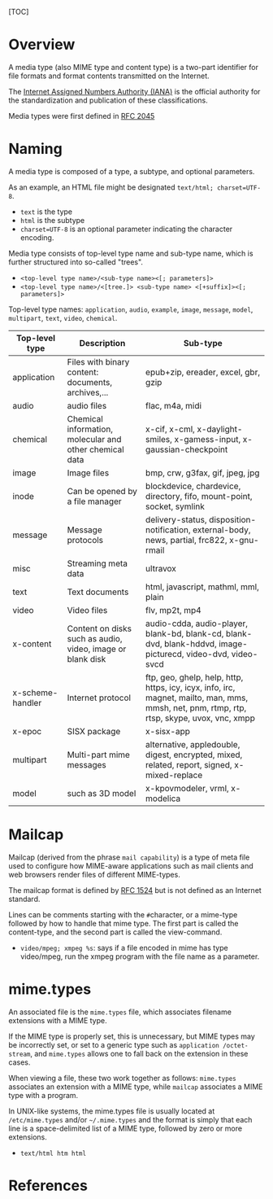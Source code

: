 [TOC]

# Overview

A media type (also MIME type and content type) is a two-part identifier
for file formats and format contents transmitted on the Internet.

The [Internet Assigned Numbers Authority (IANA)][iana] is the official
authority for the standardization and publication of these
classifications.

Media types were first defined in [RFC 2045][2045]

# Naming

A media type is composed of a type, a subtype, and optional parameters.

As an example, an HTML file might be designated `text/html;
charset=UTF-8`.
- `text` is the type
- `html` is the subtype
- `charset=UTF-8` is an optional parameter indicating the character
  encoding.

Media type consists of top-level type name and sub-type name, which is
further structured into so-called "trees".
- `<top-level type name>/<sub-type name><[; parameters]>`
- `<top-level type name>/<[tree.]> <sub-type name> <[+suffix]><[; parameters]>`

Top-level type names: `application`, `audio`, `example`, `image`,
`message`, `model`, `multipart`, `text`, `video`, `chemical`.

| Top-level type   | Description                                                | Sub-type                                                                                                                                    |
| -                | -                                                          | -                                                                                                                                           |
| application      | Files with binary content: documents, archives,...         | epub+zip, ereader, excel, gbr, gzip                                                                                                         |
| audio            | audio files                                                | flac, m4a, midi                                                                                                                             |
| chemical         | Chemical information, molecular and other chemical data    | x-cif, x-cml, x-daylight-smiles, x-gamess-input, x-gaussian-checkpoint                                                                      |
| image            | Image files                                                | bmp, crw, g3fax, gif, jpeg, jpg                                                                                                             |
| inode            | Can be opened by a file manager                            | blockdevice, chardevice, directory, fifo, mount-point, socket, symlink                                                                      |
| message          | Message protocols                                          | delivery-status, disposition-notification, external-body, news, partial, frc822, x-gnu-rmail                                                |
| misc             | Streaming meta data                                        | ultravox                                                                                                                                    |
| text             | Text documents                                             | html, javascript, mathml, mml, plain                                                                                                        |
| video            | Video  files                                               | flv, mp2t, mp4                                                                                                                              |
| x-content        | Content on disks such as audio, video, image or blank disk | audio-cdda, audio-player, blank-bd, blank-cd, blank-dvd, blank-hddvd, image-picturecd, video-dvd, video-svcd                                |
| x-scheme-handler | Internet protocol                                          | ftp, geo, ghelp, help, http, https, icy, icyx, info, irc, magnet, mailto, man, mms, mmsh, net, pnm, rtmp, rtp, rtsp, skype, uvox, vnc, xmpp |
| x-epoc           | SISX package                                               | x-sisx-app                                                                                                                                  |
| multipart        | Multi-part mime messages                                   | alternative, appledouble, digest, encrypted, mixed, related, report, signed, x-mixed-replace                                                |
| model            | such as 3D model                                           | x-kpovmodeler, vrml, x-modelica                                                                                                             |

# Mailcap

Mailcap (derived from the phrase `mail capability`) is a type of meta
file used to configure how MIME-aware applications such as mail clients
and web browsers render files of different MIME-types.

The mailcap format is defined by [RFC 1524][1524] but is not defined as
an Internet standard.

Lines can be comments starting with the `#`character, or a mime-type
followed by how to handle that mime type. The first part is called the
content-type, and the second part is called the view-command.
- `video/mpeg; xmpeg %s`: says if a file encoded in mime has type
  video/mpeg, run the xmpeg program with the file name as a parameter.

# mime.types

An associated file is the `mime.types` file, which associates filename
extensions with a MIME type.

If the MIME type is properly set, this is unnecessary, but MIME types
may be incorrectly set, or set to a generic type such as `application
/octet-stream`, and `mime.types` allows one to fall back on the
extension in these cases.

When viewing a file, these two work together as follows: `mime.types`
associates an extension with a MIME type, while `mailcap` associates a
MIME type with a program.

In UNIX-like systems, the mime.types file is usually located at
`/etc/mime.types` and/or `~/.mime.types` and the format is simply that
each line is a space-delimited list of a MIME type, followed by zero or
more extensions.
- `text/html htm html`

# References

[wiki]: https://en.wikipedia.org/wiki/Media_type
[awiki]: https://wiki.archlinux.org/index.php/Default_applications
[spec]: https://specifications.freedesktop.org/mime-apps-spec/mime-apps-spec-1.0.html
[database]: https://specifications.freedesktop.org/shared-mime-info-spec/shared-mime-info-spec-0.11.html#idm139839923550176
[iana]: https://en.wikipedia.org/wiki/Internet_Assigned_Numbers_Authority
[2045]: https://www.ietf.org/rfc/rfc2045.txt
[1524]: https://tools.ietf.org/html/rfc1524
